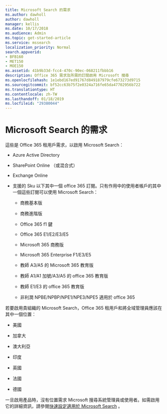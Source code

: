 ```yaml
---
title: Microsoft Search 的需求
ms.author: dawholl
author: dawholl
manager: kellis
ms.date: 10/17/2018
ms.audience: Admin
ms.topic: get-started-article
ms.service: mssearch
localization_priority: Normal
search.appverid:
- BFB160
- MET150
- MOE150
ms.assetid: 41b9b33d-fcc4-470c-90ec-068211fbbb16
description: Office 365 需求及所需的訂閱啟用 Microsoft 搜尋
ms.openlocfilehash: 1e1ebd167ed91767d849187979cfe673273d9715
ms.sourcegitcommit: bf52cc63b75f2e0324a716fe65da47702956b722
ms.translationtype: HT
ms.contentlocale: zh-TW
ms.lasthandoff: 01/18/2019
ms.locfileid: "29380044"
---
```

# <a name="requirements-for-microsoft-search"></a>Microsoft Search 的需求

這些是 Office 365 租用戶需求，以啟用 Microsoft Search： 
  
- Azure Active Directory
    
- SharePoint Online （或混合式）
    
- Exchange Online
    
- 支援的 Sku 以下其中一個 office 365 訂閱。只有作用中的使用者帳戶的其中一個這些訂閱可以使用 Microsoft Search：
    
  - 商務基本版
    
  - 商務進階版
    
  - Office 365 f1 鍵
    
  - Office 365 E1/E2/E3/E5
    
  - Microsoft 365 商務版
    
  - Microsoft 365 Enterprise F1/E3/E5
    
  - 教師 A3/A5 的 Microsoft 365 教育版
    
  - 教師 A1/A1 加號/A3/A5 的 office 365 教育版
    
  - 教師 E1/E3 的 office 365 教育版
    
  - 非利潤 NPBE/NPBP/NPE1/NPE3/NPE5 適用於 office 365
    
若要啟用貴組織的 Microsoft Search，Office 365 租用戶和將全域管理員應該在其中一個位置：
  
- 美國
    
- 加拿大
    
- 澳大利亞
    
- 印度
    
- 英國
    
- 法國
    
- 德國
    
一旦啟用產品時，沒有位置需求 Microsoft 搜尋系統管理員或使用者。如需啟用它的詳細資訊，請參閱[快速設定適用於 Microsoft Search](quick-set-up.md) 。 

  

